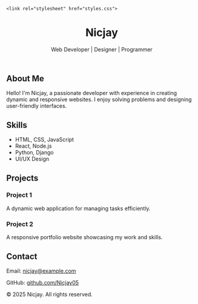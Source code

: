 <!DOCTYPE html>
<html lang="en">
<head>
    <meta charset="UTF-8">
    <meta name="viewport" content="width=device-width, initial-scale=1.0">
 
    <link rel="stylesheet" href="styles.css">
</head>
<body>
    <header>
        <div class="container">
            <h1>Nicjay</h1>
            <p>Web Developer | Designer | Programmer</p>
        </div>
    </header>
    <main>
        <section id="about">
            <div class="container">
                <h2>About Me</h2>
                <p>Hello! I'm Nicjay, a passionate developer with experience in creating dynamic and responsive websites. I enjoy solving problems and designing user-friendly interfaces.</p>
            </div>
        </section>
        <section id="skills">
            <div class="container">
                <h2>Skills</h2>
                <ul>
                    <li>HTML, CSS, JavaScript</li>
                    <li>React, Node.js</li>
                    <li>Python, Django</li>
                    <li>UI/UX Design</li>
                </ul>
            </div>
        </section>
        <section id="projects">
            <div class="container">
                <h2>Projects</h2>
                <div class="project">
                    <h3>Project 1</h3>
                    <p>A dynamic web application for managing tasks efficiently.</p>
                </div>
                <div class="project">
                    <h3>Project 2</h3>
                    <p>A responsive portfolio website showcasing my work and skills.</p>
                </div>
            </div>
        </section>
        <section id="contact">
            <div class="container">
                <h2>Contact</h2>
                <p>Email: <a href="mailto:nicjay@example.com">nicjay@example.com</a></p>
                <p>GitHub: <a href="https://github.com/Nicjay05" target="_blank">github.com/Nicjay05</a></p>
            </div>
        </section>
    </main>
    <footer>
        <div class="container">
            <p>© 2025 Nicjay. All rights reserved.</p>
        </div>
    </footer>
</body>
</html>
